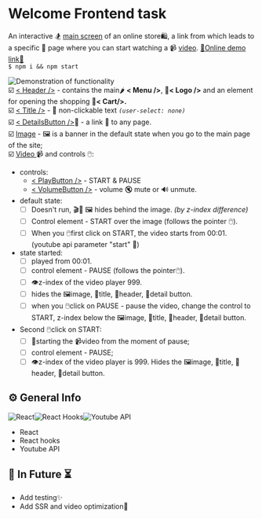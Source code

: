 # Welcome Frontend task

An interactive 🏂 [main screen](https://www.figma.com/file/zedO0LwkerytSEVWr9ukLj/MIXIT-TEST?node-id=0%3A1&viewport=241%2C48%2C0.07) of an online store🛍️, a link from which leads to a specific 📄 page where you can start watching a 📹 [video](https://www.youtube.com/watch?v=ReTGM_h52q0). <a href="https://e-commerce-model-42480.web.app/">:link:Online demo link:link:</a><br/>
`$ npm i && npm start`

![Demonstration of functionality](https://i.ibb.co/JKNbC39/Peek-2021-09-08-07-02.gif)<br/>
:ballot_box_with_check: [< Header />](https://github.com/Zwerruga/MIXIT.-Front-End./blob/main/src/components/Header.jsx) - contains the main🌶️ **< Menu />**, 🌠**< Logo />** and an element for opening the shopping 🛒**< Cart/>.**<br/>
:ballot_box_with_check: [< Title />](https://github.com/Zwerruga/MIXIT.-Front-End./blob/main/src/components/Title.jsx) - 📘 non-clickable text _`(user-select: none)`_<br/>
:ballot_box_with_check: [< DetailsButton />](https://github.com/Zwerruga/MIXIT.-Front-End./blob/main/src/components/ButtonDetails.jsx)🔘 - a link :link: to any page.<br/>
:ballot_box_with_check: [Image](https://github.com/Zwerruga/MIXIT.-Front-End./blob/main/src/images/%D0%A1%D0%BD%D0%B8%D0%BC%D0%BE%D0%BA%20%D1%8D%D0%BA%D1%80%D0%B0%D0%BD%D0%B0%202021-08-18%20%D0%B2%2010.50%201.png) - 🖼️ is a banner in the default state when you go to the main page of the site;<br/>
:ballot_box_with_check: [Video ](https://github.com/Zwerruga/MIXIT.-Front-End./blob/main/src/components/Player.jsx) 📹 and controls 🖱️:

- controls:
  - [< PlayButton />](https://github.com/Zwerruga/MIXIT.-Front-End./blob/main/src/components/PlayButton.jsx) - START & PAUSE
  - [< VolumeButton />](https://github.com/Zwerruga/MIXIT.-Front-End./blob/main/src/components/VolumeButton.jsx) - volume 🔇 mute or 🔊 unmute.
- default state:
  - [ ] Doesn't run, 🎬🏃 🖼️ hides behind the image. _(by z-index difference)_
  - [ ] Control element - START over the image (follows the pointer 🖱️).
  - [ ] When you 🖱️first click on START, the video starts from 00:01. (youtube api parameter "start" 🏁)
- state started:
  - [ ] played from 00:01.
  - [ ] control element - PAUSE (follows the pointer🖱️).
  - [ ] 👁️z-index of the video player 999.
  - [ ] hides the 🖼️image, 📘title, 📄header, 🔘detail button.
  - [ ] when you 🖱️click on PAUSE - pause the video, change the control to START, z-index below the 🖼️image, 📘title, 📄header, 🔘detail button.
- Second 🖱️click on START:
  - [ ] 🏁starting the 📹video from the moment of pause;
  - [ ] control element - PAUSE;
  - [ ] 👁️z-index of the video player is 999. Hides the 🖼️image, 📘title, 📄header, 🔘detail button.

## ⚙️ General Info

![React](https://img.shields.io/badge/React-20232A?style=for-the-badge&logo=react&logoColor=61DAFB)![React Hooks](https://img.shields.io/badge/React_Hooks-778899?style=for-the-badge&logo=react&logoColor=61DAFB)![Youtube API](https://img.shields.io/badge/YouTube_Api-ff0000?style=for-the-badge&logo=google&logoColor=white)

- React<br/>
- React hooks<br/>
- Youtube API<br/>

## 🔮 In Future ⏳

- Add testing✨
- Add SSR and video optimization📑
